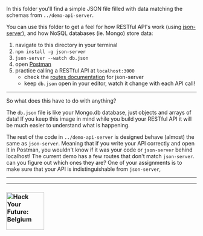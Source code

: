 In this folder you'll find a simple JSON file filled with data matching the schemas from ```../demo-api-server```.

You can use this folder to get a feel for how RESTful API's work (using [json-server](https://github.com/typicode/json-server)), and how NoSQL databases (ie. Mongo) store data:
1. navigate to this directory in your terminal
1. ```npm install -g json-server```
1. ```json-server --watch db.json```
1. open [Postman](https://www.getpostman.com/)
1. practice calling a RESTful API at ```localhost:3000```
    * check the [routes documentation](https://github.com/typicode/json-server#routes) for json-server
    * keep ```db.json``` open in your editor, watch it change with each API call!

---

So what does this have to do with anything?

The ```db.json``` file is like your Mongo.db database, just objects and arrays of data!  If you keep this image in mind while you build your RESTful API it will be much easier to understand what is happening.


The rest of the code in ```../demo-api-server``` is designed behave (almost) the same as ```json-server```.  Meaning that if you write your API correctly and open it in Postman, you wouldn't know if it was your code or ```json-server``` behind localhost!
The current demo has a few routes that don't match ```json-server```.  can you figure out which ones they are? One of your assignments is to make sure that your API is indistinguishable from ```json-server```,

---
---
### <a href="https://hackyourfuture.be" target="_blank"><img src="https://user-images.githubusercontent.com/18554853/63941625-4c7c3d00-ca6c-11e9-9a76-8d5e3632fe70.jpg" width="100" height="100" alt="Hack Your Future: Belgium"></img></a>







